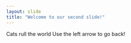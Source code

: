 ```yaml
---
layout: slide
title: "Welcome to our second slide!"
---
```


Cats rull the world
Use the left arrow to go back!
